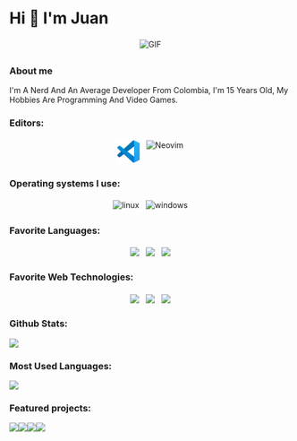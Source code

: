 # Hi 👋 I'm Juan

<div align="center">
    <img hight="300" width="700" alt="GIF" align="center" src="https://imgur.com/grpnPKi.gif">
</div>

##

### About me
I'm A Nerd And An Average Developer From Colombia, I'm 15 Years Old, My Hobbies Are Programming And Video Games.
### Editors:
<div align="center">
    <img src="https://raw.githubusercontent.com/github/explore/80688e429a7d4ef2fca1e82350fe8e3517d3494d/topics/visual-studio-code/visual-studio-code.png" alt="VS Code" height="40" style="vertical-align:top; margin:4px">
    <img src="https://www.vectorlogo.zone/logos/neovimio/neovimio-icon.svg" alt="Neovim" height="40" style="vertical-align:top; margin:4px">
</div>

### Operating systems I use:

<div align="center">
    <img src="https://www.vectorlogo.zone/logos/archlinux/archlinux-icon.svg" alt="linux" height="40" style="vertical-align:top; margin:4px">
    <img src="https://raw.githubusercontent.com/neilorangepeel/Free-Social-Icons/master/Flat/SVG/Windows.svg" alt="windows" height="40" style="vertical-align:top; margin:4px">
</div>

### Favorite Languages:

<div align="center">
    <img src="https://iconape.com/wp-content/files/sh/51404/svg/c--4.svg" height="40" style="vertical-align:top; margin:4px">
    <img src="https://iconape.com/wp-content/files/rj/371212/svg/371212.svg" height="40" style="vertical-align:top; margin:4px">
    <img src="https://www.vectorlogo.zone/logos/elixir-lang/elixir-lang-icon.svg" height="40" style="vertical-align:top; margin:4px">
</div>

### Favorite Web Technologies:

<div align="center">
    <img src="https://www.vectorlogo.zone/logos/reactjs/reactjs-ar21.svg" height="40" style="vertical-align:top; margin:4px">
    <img src="https://www.vectorlogo.zone/logos/electronjs/electronjs-ar21.svg" height="40" style="vertical-align:top; margin:4px">
    <img src="https://www.vectorlogo.zone/logos/expressjs/expressjs-ar21.svg" height="40" style="vertical-align:top; margin:4px">
</div>

### Github Stats:
<div style="display:flex;">
    <img src="https://github-readme-stats.vercel.app/api?username=dj45-sys&&show_icons=true&title_color=ff8000&icon_color=bb2acf&text_color=daf7dc&bg_color=424242"/>
</div>

### Most Used Languages:
<div style="display:flex;">
    <img src="https://github-readme-stats.vercel.app/api/top-langs/?username=dj45-sys">
</div>

### Featured projects:

<div style="display:flex;">
    <a href="https://github.com/dj45-sys/Sfetch">
        <img src="https://github-readme-stats.vercel.app/api/pin/?username=dj45-sys&repo=Sfetch&show_owner=true&theme=tokyonight">
    </a>
    <a href="https://github.com/dj45-sys/My-Personal-Portfolio">
        <img src="https://github-readme-stats.vercel.app/api/pin/?username=dj45-sys&repo=My-Personal-Portfolio&show_owner=true&theme=tokyonight">
    </a>
    <a href="https://github.com/dj45-sys/dotfiles">
        <img src="https://github-readme-stats.vercel.app/api/pin/?username=dj45-sys&repo=dotfiles&show_owner=true&theme=tokyonight">
    </a>
    <a href="https://github.com/dj45-sys/NeXus-Assistant">
        <img src="https://github-readme-stats.vercel.app/api/pin/?username=dj45-sys&repo=NeXus-Assistanto&show_owner=true&theme=tokyonight">
    </a>
</div>